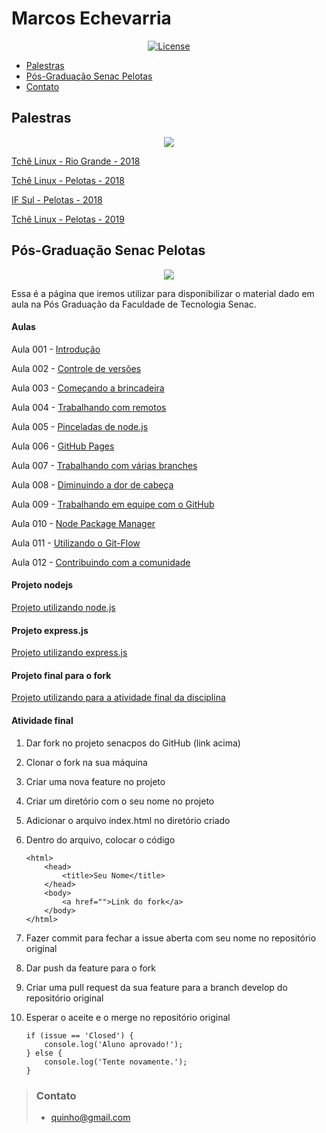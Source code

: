 Marcos Echevarria
===============

<p align="center">
<a href="https://packagist.org/packages/laravel/framework"><img src="https://poser.pugx.org/laravel/framework/license.svg" alt="License"></a>
</p>

* [Palestras](https://echevarria.github.io/#palestras)
* [Pós-Graduação Senac Pelotas](https://echevarria.github.io/#p%C3%B3s-gradua%C3%A7%C3%A3o-senac-pelotas)
* [Contato](https://echevarria.github.io/#contato)



## Palestras

<p align="center"><img src="http://renatadeazevedo.com.br/wp-content/uploads/2017/12/ICO-PALESTRA.png"></p>


[Tchê Linux - Rio Grande - 2018](https://docs.google.com/presentation/d/1pAamTN3a0dSDrlnTiEr-TjgAIP0wPsYWw7Y_nKP29Bs/edit?usp=sharing)

[Tchê Linux - Pelotas - 2018](https://docs.google.com/presentation/d/1ItxNHvvr19iZRi5wCJOqBs2g-h6mi9lmFQzSyg8U3wI/edit?usp=sharing)

[IF Sul - Pelotas - 2018](https://docs.google.com/presentation/d/1fQVVNkBhG65-G0V5SV4gsYBqLcZ5vF-WmLujQcamieU/edit?usp=sharing)

[Tchê Linux - Pelotas - 2019](https://docs.google.com/presentation/d/1ItxNHvvr19iZRi5wCJOqBs2g-h6mi9lmFQzSyg8U3wI/edit?usp=sharing)


## Pós-Graduação Senac Pelotas

<p align="center"><img src="https://www.senacrs.com.br/imagens/senac_logo.png"></p>

Essa é a página que iremos utilizar para disponibilizar o material dado em aula na Pós Graduação da Faculdade de Tecnologia Senac.

#### Aulas

Aula 001 - [Introdução](https://docs.google.com/presentation/d/1TKlxBIbCcONGALe1pOmOoqMhwrV3_EO-YuyHdGl0Qls/edit?usp=sharing)

Aula 002 - [Controle de versões](https://docs.google.com/presentation/d/1VLYD22YrTMvCXU1-DhMIc4LeDsqpgrkq4mw1TGdbDiA/edit?usp=sharing)

Aula 003 - [Começando a brincadeira](https://docs.google.com/presentation/d/14waWZiGUv6r5cMgjjXxmDBY2zPObGPzPrX-qys7M4M0/edit?usp=sharing)

Aula 004 - [Trabalhando com remotos](https://docs.google.com/presentation/d/1WvefcjakPqQShfWZUyJw2GDRPCOSOjLMrXIYDnDvXmw/edit?usp=sharing)

Aula 005 - [Pinceladas de node.js](https://docs.google.com/presentation/d/1kME5miGY1vJmm5hgin7TC2mNvVCUNT1IGxU-DzUeS9o/edit?usp=sharing)

Aula 006 - [GitHub Pages](https://docs.google.com/presentation/d/1zgIHzg2SCITrxpp2ceV4hTfCTtK2x6XMyafWYcWcqK0/edit?usp=sharing)

Aula 007 - [Trabalhando com várias branches](https://docs.google.com/presentation/d/1fbG2yBRsSrVnKOs4-f1xYXGmvKGGAJ6AsSZCvsDH6_M/edit?usp=sharing)

Aula 008 - [Diminuindo a dor de cabeça](https://docs.google.com/presentation/d/1o9rhAYGrAu4RyQXmW47WqacstRW8a5oaVwgQqMH9AlI/edit?usp=sharing)

Aula 009 - [Trabalhando em equipe com o GitHub](https://docs.google.com/presentation/d/1JKRuROpGLErdtNUHNfgpitRInZNSiNHATdisjbwSM9o/edit?usp=sharing)

Aula 010 - [Node Package Manager](https://docs.google.com/presentation/d/11GBK7-qDGSPSoSDO8B-tWyp_2yewtSy4WEvMR1IKsVg/edit?usp=sharing)

Aula 011 - [Utilizando o Git-Flow](https://docs.google.com/presentation/d/1GiZZtE-nlHsoZL9C9vZV2aIdVw_FM77e44JbgRNyF-A/edit?usp=sharing)

Aula 012 - [Contribuindo com a comunidade](https://docs.google.com/presentation/d/1f7tBcIHYT3vPJATEooFSYbV45wLE4Y8gPOVHvwr8b9c/edit?usp=sharing)


#### Projeto nodejs

[Projeto utilizando node.js](https://github.com/echevarria/nodepos)

#### Projeto express.js 

[Projeto utilizando express.js](https://github.com/echevarria/expressjspos)

#### Projeto final para o fork 

[Projeto utilizando para a atividade final da disciplina](https://github.com/echevarria/senacpos)

#### Atividade final

1.  Dar fork no projeto senacpos do GitHub (link acima)
2.  Clonar o fork na sua máquina
3.  Criar uma nova feature no projeto
4.  Criar um diretório com o seu nome no projeto
5.  Adicionar o arquivo index.html no diretório criado
6.  Dentro do arquivo, colocar o código

        <html>
            <head>
                <title>Seu Nome</title>
            </head>
            <body>
                <a href="">Link do fork</a>
            </body>
        </html>
          
7.  Fazer commit para fechar a issue aberta com seu nome no repositório original
8.  Dar push da feature para o fork
9.  Criar uma pull request da sua feature para a branch develop do repositório original
10. Esperar o aceite e o merge no repositório original

        if (issue == 'Closed') {
            console.log('Aluno aprovado!');
        } else {
            console.log('Tente novamente.');
        }

> ### Contato
>
> - quinho@gmail.com


